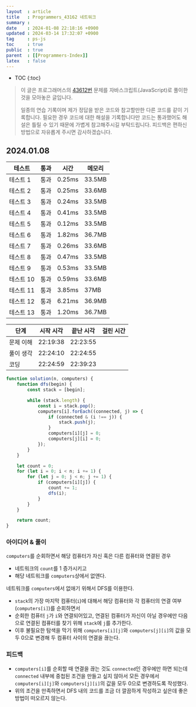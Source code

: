 ```yaml
---
layout  : article
title   : Programmers_43162 네트워크
summary : 
date    : 2024-01-08 22:18:16 +0900
updated : 2024-03-14 17:32:07 +0900
tag     : ps-js
toc     : true
public  : true
parent  : [[Programmers-Index]]
latex   : false
---
```

* TOC
{:toc}

> 이 글은 프로그래머스의 [43612번](https://programmers.co.kr/learn/courses/30/lessons/43612) 문제를 자바스크립트(JavaScript)로 풀이한 것을 모아놓은 글입니다.
>
> 일종의 연습 기록이며 제가 정답을 받은 코드와 참고할만한 다른 코드를 같이 기록합니다. 필요한 경우 코드에 대한 해설을 기록합니다만 코드는 통과했어도 해설은 틀릴 수 있기 때문에 가볍게 참고해주시길 부탁드립니다. 피드백은 편하신 방법으로 자유롭게 주시면 감사하겠습니다.

## 2024.01.08

| 테스트    | 통과 | 시간   | 메모리 |
| --------- | ---- | ------ | ------ |
| 테스트 1  | 통과 | 0.25ms | 33.5MB |
| 테스트 2  | 통과 | 0.25ms | 33.6MB |
| 테스트 3  | 통과 | 0.24ms | 33.5MB |
| 테스트 4  | 통과 | 0.41ms | 33.5MB |
| 테스트 5  | 통과 | 0.12ms | 33.5MB |
| 테스트 6  | 통과 | 1.82ms | 36.7MB |
| 테스트 7  | 통과 | 0.26ms | 33.6MB |
| 테스트 8  | 통과 | 0.47ms | 33.5MB |
| 테스트 9  | 통과 | 0.53ms | 33.5MB |
| 테스트 10 | 통과 | 0.59ms | 33.6MB |
| 테스트 11 | 통과 | 3.85ms | 37MB   |
| 테스트 12 | 통과 | 6.21ms | 36.9MB |
| 테스트 13 | 통과 | 1.20ms | 36.7MB |

| 단계      | 시작 시각 | 끝난 시각 | 걸린 시간 |
| --------- | --------- | --------- | --------- |
| 문제 이해 | 22:19:38  | 22:23:55  |           |
| 풀이 생각 | 22:24:10  | 22:24:55  |           |
| 코딩      | 22:24:59  | 22:39:23  |           |

```js
function solution(n, computers) {
    function dfs(begin) {
        const stack = [begin];

        while (stack.length) {
            const i = stack.pop();
            computers[i].forEach((connected, j) => {
                if (connected & (i !== j)) {
                    stack.push(j);
                }
                computers[i][j] = 0;
                computers[j][i] = 0;
            });
        }
    }

    let count = 0;
    for (let i = 0; i < n; i += 1) {
        for (let j = 0; j < n; j += 1) {
            if (computers[i][j]) {
                count += 1;
                dfs(i);
            }
        }
    }

    return count;
}
```

### 아이디어 & 풀이

`computers`를 순회하면서 해당 컴퓨터가 자신 혹은 다른 컴퓨터와 연결된 경우

* 네트워크의 `count`를 1 증가시키고
* 해당 네트워크를 `computers`상에서 없앤다.

네트워크를 `computers`에서 없애기 위해서 DFS를 이용한다.

* `stack`의 가장 마지막 컴퓨터(`i`)에 대해서 해당 컴퓨터와 각 컴퓨터의 연결 여부(`computers[i]`)를 순회하면서
* 순회한 컴퓨터 `j`가 `i`와 연결되어있고, 연결된 컴퓨터가 자신이 아닐 경우에만 다음으로 연결된 컴퓨터를 찾기 위해 `stack`에 `j`를 추가한다.
* 이후 불필요한 탐색을 막기 위해 `computers[i][j]`와 `computers[j][i]`의 값을 모두 0으로 변경해 두 컴퓨터 사이의 연결을 끊는다.

### 피드백

* `computers[i]`를 순회할 때 연결을 끊는 것도 `connected`인 경우에만 하면 되는데 `connected` 내부에 중첩된 조건을 만들고 싶지 않아서 모든 경우에서 `computers[i][j]`와 `computers[j][i]`의 값을 모두 0으로 변경하도록 작성했다.
* 위의 조건을 만족하면서 DFS 내의 코드를 조금 더 깔끔하게 작성하고 싶은데 좋은 방법이 떠오르지 않는다.
